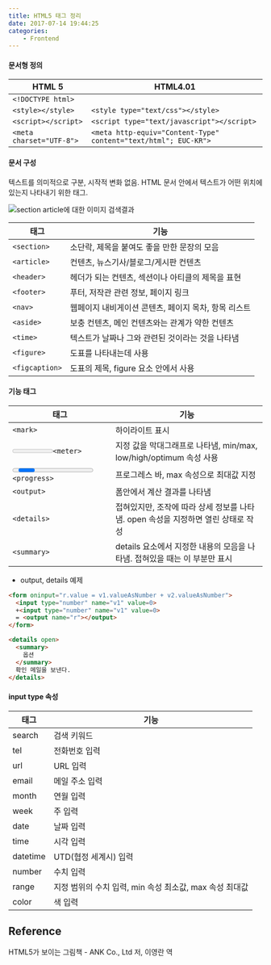 ```yaml
---
title: HTML5 태그 정리
date: 2017-07-14 19:44:25
categories:
    - Frontend
---
```


#### 문서형 정의

| HTML 5                 | HTML4.01                                 |
| ---------------------- | ---------------------------------------- |
| `<!DOCTYPE html>`        | <!DOCTYPE HTML PUBLIC "-//W3C//DTD//HTML4.01//EN"> |
| `<style></style>`        | `<style type="text/css"></style>`          |
| `<script></script>`      | `<script type="text/javascript"></script>` |
| `<meta charset="UTF-8">` | `<meta http-equiv="Content-Type" content="text/html"; EUC-KR">` |

#### 문서 구성

텍스트를 의미적으로 구분, 시작적 변화 없음. HTML 문서 안에서 텍스트가 어떤 위치에 있는지 나타내기 위한 태그.

![section article에 대한 이미지 검색결과](http://www.cellbiol.com/bioinformatics_web_development/wp-content/uploads/2017/01/html5_tags.png)

| 태그           | 기능                             |
| ------------ | ------------------------------ |
| `<section>`    | 소단락, 제목을 붙여도 좋을 만한 문장의 모음      |
| `<article>`    | 컨텐츠, 뉴스기사/블로그/게시판 컨텐츠          |
| `<header>`     | 헤더가 되는 컨텐츠, 섹션이나 아티클의 제목을 표현   |
| `<footer>`     | 푸터, 저작관 관련 정보, 페이지 링크          |
| `<nav>`        | 웹페이지 내비게이션 콘텐츠, 페이지 목차, 항목 리스트 |
| `<aside>`      | 보충 컨텐츠, 메인 컨텐츠와는 관계가 약한 컨텐츠    |
| `<time>`       | 텍스트가 날짜나 그와 관련된 것이라는 것을 나타냄    |
| `<figure>`     | 도표를 나타내는데 사용                   |
| `<figcaption>` | 도표의 제목, figure 요소 안에서 사용       |

#### 기능 태그

| 태그         | 기능                                       |
| ---------- | ---------------------------------------- |
| `<mark>`     | 하이라이트 표시                                 |
| <meter></meter>`<meter>`    | 지정 값을 막대그래프로 나타냄, min/max, low/high/optimum 속성 사용 |
| <progress></progress>`<progress>` | 프로그레스 바, max 속성으로 최대값 지정                 |
| `<output>`   | 폼안에서 계산 결과를 나타냄                          |
| `<details>`  | 접혀있지만, 조작에 따라 상세 정보를 나타냄. open 속성을 지정하면 열린 상태로 작성 |
| `<summary>`  | details 요소에서 지정한 내용의 모음을 나타냄. 접혀있을 때는 이 부분만 표시 |

- output, details 예제

````html
<form oninput="r.value = v1.valueAsNumber + v2.valueAsNumber">
  <input type="number" name="v1" value=0>
  +<input type="number" name="v1" value=0>
  = <output name="r"></output>
</form>

<details open>
  <summary>
  	옵션
  </summary>
  확인 메일을 보낸다.
</details>
````

#### input type 속성

| 태그       | 기능                                   |
| -------- | ------------------------------------ |
| search   | 검색 키워드                               |
| tel      | 전화번호 입력                              |
| url      | URL 입력                               |
| email    | 메일 주소 입력                             |
| month    | 연월 입력                                |
| week     | 주 입력                                 |
| date     | 날짜 입력                                |
| time     | 시각 입력                                |
| datetime | UTD(협정 세계시) 입력                       |
| number   | 수치 입력                                |
| range    | 지정 범위의 수치 입력, min 속성 최소값, max 속성 최대값 |
| color    | 색 입력                                 |

## Reference

HTML5가 보이는 그림책 - ANK Co., Ltd 저, 이영란 역